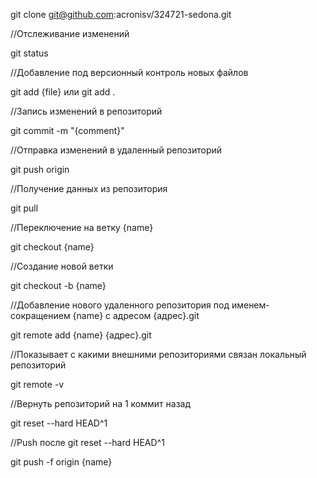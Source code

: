 git clone git@github.com:acronisv/324721-sedona.git

//Отслеживание изменений

git status


//Добавление под версионный контроль новых файлов

git add {file} или git add .


//Запись изменений в репозиторий

git commit -m "{comment}"


//Отправка изменений в удаленный репозиторий

git push origin


//Получение данных из репозитория

git pull


//Переключение на ветку {name}

git checkout {name}


//Создание новой ветки

git checkout -b {name}  


//Добавление нового удаленного репозитория под именем-сокращением {name} с адресом {адрес}.git

git remote add {name} {адрес}.git


//Показывает с какими внешними репозиториями связан локальный репозиторий

git remote -v

//Вернуть репозиторий на 1 коммит назад

git reset --hard HEAD^1

//Push после git reset --hard HEAD^1

git push -f origin {name}
